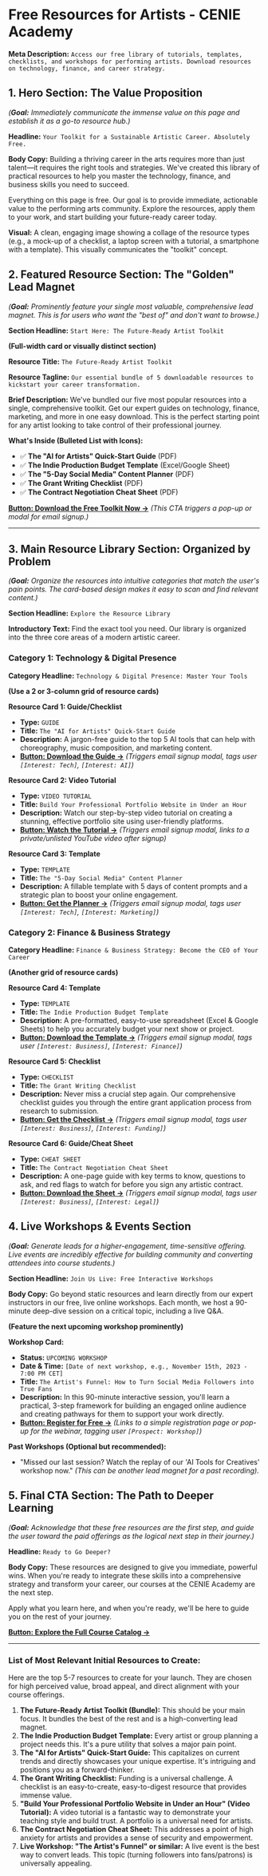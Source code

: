 # Free Resources for Artists - CENIE Academy

**Meta Description:** `Access our free library of tutorials, templates, checklists, and workshops for performing artists. Download resources on technology, finance, and career strategy.`

## 1. Hero Section: The Value Proposition

*(**Goal:** Immediately communicate the immense value on this page and establish it as a go-to resource hub.)*

**Headline:** `Your Toolkit for a Sustainable Artistic Career. Absolutely Free.`

**Body Copy:**
Building a thriving career in the arts requires more than just talent—it requires the right tools and strategies. We've created this library of practical resources to help you master the technology, finance, and business skills you need to succeed.

Everything on this page is free. Our goal is to provide immediate, actionable value to the performing arts community. Explore the resources, apply them to your work, and start building your future-ready career today.

**Visual:** A clean, engaging image showing a collage of the resource types (e.g., a mock-up of a checklist, a laptop screen with a tutorial, a smartphone with a template). This visually communicates the "toolkit" concept.

## 2. Featured Resource Section: The "Golden" Lead Magnet

*(**Goal:** Prominently feature your single most valuable, comprehensive lead magnet. This is for users who want the "best of" and don't want to browse.)*

**Section Headline:** `Start Here: The Future-Ready Artist Toolkit`

**(Full-width card or visually distinct section)**

**Resource Title:** `The Future-Ready Artist Toolkit`

**Resource Tagline:** `Our essential bundle of 5 downloadable resources to kickstart your career transformation.`

**Brief Description:**
We've bundled our five most popular resources into a single, comprehensive toolkit. Get our expert guides on technology, finance, marketing, and more in one easy download. This is the perfect starting point for any artist looking to take control of their professional journey.

**What's Inside (Bulleted List with Icons):**

* ✅ **The "AI for Artists" Quick-Start Guide** (PDF)
* ✅ **The Indie Production Budget Template** (Excel/Google Sheet)
* ✅ **The "5-Day Social Media" Content Planner** (PDF)
* ✅ **The Grant Writing Checklist** (PDF)
* ✅ **The Contract Negotiation Cheat Sheet** (PDF)

**[Button: Download the Free Toolkit Now →](academy.cenie.org/downloads/toolkit)** *(This CTA triggers a pop-up or modal for email signup.)*

---

## 3. Main Resource Library Section: Organized by Problem

*(**Goal:** Organize the resources into intuitive categories that match the user's pain points. The card-based design makes it easy to scan and find relevant content.)*

**Section Headline:** `Explore the Resource Library`

**Introductory Text:**
Find the exact tool you need. Our library is organized into the three core areas of a modern artistic career.

### Category 1: Technology & Digital Presence

**Category Headline:** `Technology & Digital Presence: Master Your Tools`

**(Use a 2 or 3-column grid of resource cards)**

**Resource Card 1: Guide/Checklist**

* **Type:** `GUIDE`
* **Title:** `The "AI for Artists" Quick-Start Guide`
* **Description:** A jargon-free guide to the top 5 AI tools that can help with choreography, music composition, and marketing content.
* **[Button: Download the Guide →](/downloads/ai-tools-guide)** *(Triggers email signup modal, tags user `[Interest: Tech]`, `[Interest: AI]`)*

**Resource Card 2: Video Tutorial**

* **Type:** `VIDEO TUTORIAL`
* **Title:** `Build Your Professional Portfolio Website in Under an Hour`
* **Description:** Watch our step-by-step video tutorial on creating a stunning, effective portfolio site using user-friendly platforms.
* **[Button: Watch the Tutorial →](/tutorials/build-your-portfolio-in-an-hour)** *(Triggers email signup modal, links to a private/unlisted YouTube video after signup)*

**Resource Card 3: Template**

* **Type:** `TEMPLATE`
* **Title:** `The "5-Day Social Media" Content Planner`
* **Description:** A fillable template with 5 days of content prompts and a strategic plan to boost your online engagement.
* **[Button: Get the Planner →](/downloads/templates/5-day-media-social-planner)** *(Triggers email signup modal, tags user `[Interest: Tech]`, `[Interest: Marketing]`)*

### Category 2: Finance & Business Strategy

**Category Headline:** `Finance & Business Strategy: Become the CEO of Your Career`

**(Another grid of resource cards)**

**Resource Card 4: Template**

* **Type:** `TEMPLATE`
* **Title:** `The Indie Production Budget Template`
* **Description:** A pre-formatted, easy-to-use spreadsheet (Excel & Google Sheets) to help you accurately budget your next show or project.
* **[Button: Download the Template →](/downloads/template/indie-production-plan)** *(Triggers email signup modal, tags user `[Interest: Business]`, `[Interest: Finance]`)*

**Resource Card 5: Checklist**

* **Type:** `CHECKLIST`
* **Title:** `The Grant Writing Checklist`
* **Description:** Never miss a crucial step again. Our comprehensive checklist guides you through the entire grant application process from research to submission.
* **[Button: Get the Checklist →](/downloads/checklists/grant-writing-checklist)** *(Triggers email signup modal, tags user `[Interest: Business]`, `[Interest: Funding]`)*

**Resource Card 6: Guide/Cheat Sheet**

* **Type:** `CHEAT SHEET`
* **Title:** `The Contract Negotiation Cheat Sheet`
* **Description:** A one-page guide with key terms to know, questions to ask, and red flags to watch for before you sign any artistic contract.
* **[Button: Download the Sheet →](/downloads/cheat-sheets/contract-negotiation)** *(Triggers email signup modal, tags user `[Interest: Business]`, `[Interest: Legal]`)*

## 4. Live Workshops & Events Section

*(**Goal:** Generate leads for a higher-engagement, time-sensitive offering. Live events are incredibly effective for building community and converting attendees into course students.)*

**Section Headline:** `Join Us Live: Free Interactive Workshops`

**Body Copy:**
Go beyond static resources and learn directly from our expert instructors in our free, live online workshops. Each month, we host a 90-minute deep-dive session on a critical topic, including a live Q&A.

**(Feature the next upcoming workshop prominently)**

**Workshop Card:**

* **Status:** `UPCOMING WORKSHOP`
* **Date & Time:** `[Date of next workshop, e.g., November 15th, 2023 - 7:00 PM CET]`
* **Title:** `The Artist's Funnel: How to Turn Social Media Followers into True Fans`
* **Description:** In this 90-minute interactive session, you'll learn a practical, 3-step framework for building an engaged online audience and creating pathways for them to support your work directly.
* **[Button: Register for Free →](/workshops/artists-funnel)** *(Links to a simple registration page or pop-up for the webinar, tagging user `[Prospect: Workshop]`)*

**Past Workshops (Optional but recommended):**

* "Missed our last session? Watch the replay of our 'AI Tools for Creatives' workshop now." *(This can be another lead magnet for a past recording).*

## 5. Final CTA Section: The Path to Deeper Learning

*(**Goal:** Acknowledge that these free resources are the first step, and guide the user toward the paid offerings as the logical next step in their journey.)*

**Headline:** `Ready to Go Deeper?`

**Body Copy:**
These resources are designed to give you immediate, powerful wins. When you're ready to integrate these skills into a comprehensive strategy and transform your career, our courses at the CENIE Academy are the next step.

Apply what you learn here, and when you're ready, we'll be here to guide you on the rest of your journey.

**[Button: Explore the Full Course Catalog →](/learn/courses/)**

---

### **List of Most Relevant Initial Resources to Create:**

Here are the top 5-7 resources to create for your launch. They are chosen for high perceived value, broad appeal, and direct alignment with your course offerings.

1. **The Future-Ready Artist Toolkit (Bundle):** This should be your main focus. It bundles the best of the rest and is a high-converting lead magnet.
2. **The Indie Production Budget Template:** Every artist or group planning a project needs this. It's a pure utility that solves a major pain point.
3. **The "AI for Artists" Quick-Start Guide:** This capitalizes on current trends and directly showcases your unique expertise. It's intriguing and positions you as a forward-thinker.
4. **The Grant Writing Checklist:** Funding is a universal challenge. A checklist is an easy-to-create, easy-to-digest resource that provides immense value.
5. **"Build Your Professional Portfolio Website in Under an Hour" (Video Tutorial):** A video tutorial is a fantastic way to demonstrate your teaching style and build trust. A portfolio is a universal need for artists.
6. **The Contract Negotiation Cheat Sheet:** This addresses a point of high anxiety for artists and provides a sense of security and empowerment.
7. **Live Workshop: "The Artist's Funnel" or similar:** A live event is the best way to convert leads. This topic (turning followers into fans/patrons) is universally appealing.
